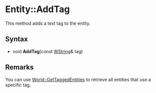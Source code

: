 # Entity::AddTag

This method adds a text tag to the entity.

## Syntax

- void **AddTag**(const [WString](WString.md)& tag)

## Remarks

You can use [World::GetTaggedEntities](World_GetTaggedEntities.md) to retrieve all entities that use a specific tag.
